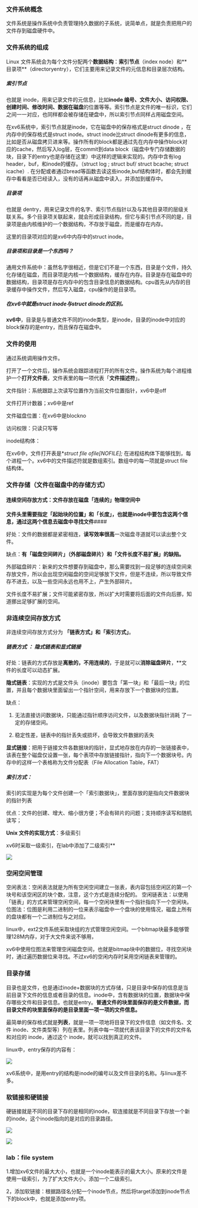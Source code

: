 ### 文件系统概念

文件系统是操作系统中负责管理持久数据的子系统，说简单点，就是负责把用户的文件存到磁盘硬件中。

### 文件系统的组成

Linux ⽂件系统会为每个⽂件分配两个**数据结构**：**索引节点**（index node）和**⽬录项**（directoryentry），它们主要⽤来记录⽂件的元信息和⽬录层次结构。

##### **索引节点**

也就是 inode，⽤来记录⽂件的元信息，⽐如**inode 编号、⽂件⼤⼩、访问权限、创建时间、修改时间、数据在磁盘**的位置等等。索引节点是⽂件的唯⼀标识，它们之间⼀⼀对应，也同样都会被存储在硬盘中，所以索引节点同样占⽤磁盘空间。

在xv6系统中，索引节点就是inode，它在磁盘中的保存格式是struct dinode ，在内存中的保存格式是struct inode。struct inode比struct dinode有更多的信息，比如是否从磁盘拷贝进来等。操作所有的block都是通过先在内存中操作block对应的cache，然后写入log层，在commit到data block（磁盘中专门存储数据的块，目录下的entry也是存储在这里）中这样的逻辑来实现的。内存中含有log header，buf，和inode的缓存。（struct log ; struct buf/ struct bcache; struct icache）. 在分配或者通过bread等函数去读这些inode,buf结构体时，都会先到缓存中看看是否已经读入，没有的话再从磁盘中读入，并添加到缓存中。

##### **⽬录项**

 也就是 dentry，⽤来记录⽂件的名字、索引节点指针以及与其他⽬录项的层级关联关系。多个⽬录项关联起来，就会形成⽬录结构，但它与索引节点不同的是，⽬录项是由内核维护的⼀个数据结构，不存放于磁盘，⽽是缓存在内存。

这里的目录项对应的是xv6中内存中的struct inode。

##### **⽬录项和⽬录是⼀个东⻄吗？**

通用文件系统中：虽然名字很相近，但是它们不是⼀个东⻄，⽬录是个⽂件，持久化存储在磁盘，⽽⽬录项是内核⼀个数据结构，缓存在内存。目录是存在磁盘中的数据结构，目录项是存在内存中的包含目录信息的数据结构。cpu首先从内存的目录缓存中操作文件，然后写入磁盘，cpu操作的是目录项。

##### **在xv6**中就是struct inode与struct dinode的区别。

**xv6中**，目录是与普通文件不同的inode类型，是inode，目录的inode中对应的block保存的是entry，而且保存在磁盘中。

### 文件的使用

通过系统调用操作文件。

打开了一个文件后，操作系统会跟踪进程打开的所有文件。操作系统为每个进程维护一个**打开文件表**，文件表里的每一项代表「**文件描述符**」。

文件指针：系统跟踪上次读写位置作为当前文件位置指针，xv6中是off

文件打开计数器；xv6中是ref

文件磁盘位置：在xv6中是blockno

访问权限：只读只写等

inode结构体：

在xv6中，文件打开表是**struct file *ofile[NOFILE];** 在进程结构体下能够找到，每个进程一个。xv6中的文件描述符就是数组索引。数组中的每一项就是struct file结构体。

### 文件存储（文件在磁盘中的存储方式）

#### 连续空间存放方式：**文件存放在磁盘「连续的」物理空间中**

**文件头里需要指定「起始块的位置」和「长度」，也就是inode中要包含这两个信息，通过这两个信息去磁盘中寻找文件**#### 

好处：文件的数据都是紧密相连，**读写效率很高**一次磁盘寻道就可以读出整个文件。

缺点：**有「磁盘空间碎片」（外部磁盘碎片）和「文件长度不易扩展」的缺陷。**

外部磁盘碎片：新来的文件想要存到磁盘中，那么需要找到一段足够的连续空间来存放文件，所以会出现空闲磁盘的空间足够放下文件，但是不连续，所以导致文件存不进去，以及一些空间永远也用不上，产生外部碎片。

文件长度不易扩展；文件可能紧密存放，所以扩大时需要将后面的文件向后挪，知道挪出足够扩展的空间。

### 非连续空间存放方式

非连续空间存放方式分为 **「链表方式」和「索引方式」**。

##### **链表方式** ： **隐式链表**和**显式链接**

好处：链表的方式存放是**离散的，不用连续的**，于是就可以**消除磁盘碎片**，**文件的长度可以动态扩展。

**隐式链表**：实现的⽅式是⽂件头（inode）要包含「第⼀块」和「最后⼀块」的位置，并且每个数据块⾥⾯留出⼀个指针空间，⽤来存放下⼀个数据块的位置。

缺点：

1. ⽆法直接访问数据块，只能通过指针顺序访问⽂件，以及数据块指针消耗
   了⼀定的存储空间。

2. 稳定性差，链表中的指针丢失或损坏，会导致⽂件数据的丢失

**显式链接**：把⽤于链接⽂件各数据块的指针，显式地存放在内存的⼀张链接表中，该表在整个磁盘仅设置⼀张，每个表项中存放链接指针，指向下⼀个数据块号。内存中的这样⼀个表格称为⽂件分配表（File Allocation Table，FAT）

##### **索引方式**：

索引的实现是为每个⽂件创建⼀个「索引数据块」，⾥⾯存放的是指向⽂件数据块的指针列表

优点：⽂件的创建、增⼤、缩⼩很⽅便；不会有碎⽚的问题；⽀持顺序读写和随机读写；

**Unix ⽂件的实现⽅式**：多级索引

xv6时采取一级索引，在lab中添加了二级索引**

![](E:\课程及内核源码\01_all_series_quickstart\09_u-boot完全分析与移植\doc_pic\pic\2025-04-21-15-21-21-image.png)

### 空闲空间管理

空闲表法：空闲表法就是为所有空闲空间建⽴⼀张表，表内容包括空闲区的第⼀个块号和该空闲区的块个数，注意，这个⽅式是连续分配的。
空闲链表法：以使⽤「链表」的⽅式来管理空闲空间，每⼀个空闲块⾥有⼀个指针指向下⼀个空闲块。
位图法：位图是利⽤⼆进制的⼀位来表示磁盘中⼀个盘块的使⽤情况，磁盘上所有的盘块都有⼀个⼆进制位与之对应。

linux中，ext2文件系统采取块组的方式管理空闲空间。一个bitmap块最多能够管理128M内存，对于大文件来说不够用，

xv6中使用位图法来管理空闲磁盘空间，也就是bitmap块中的数据位，寻找空闲块时，通过遍历数据位来寻找。不过xv6的空闲内存时采用空闲链表来管理的。

### 目录存储

目录也是文件，也是通过inode+数据块的方式存储，只是目录中保存的信息是当前目录下文件的信息或者目录的信息。inode中，含有数据块的位置，数据块中保存哪些文件和目录信息。也就是entry。**普通文件的块里面保存的是文件数据，而目录文件的块里面保存的是目录里面一项一项的文件信息。** 

最简单的保存格式就是**列表**，就是一项一项地将目录下的文件信息（如文件名、文件 inode、文件类型等）列在表里。列表中每一项就代表该目录下的文件的文件名和对应的 inode，通过这个 inode，就可以找到真正的文件。

linux中，entry保存的内容有：

![](E:\课程及内核源码\01_all_series_quickstart\09_u-boot完全分析与移植\doc_pic\pic\2025-04-21-16-10-11-image.png)

xv6系统中，是用entry的结构是inode的编号以及文件目录的名称。与linux差不多。

### 软链接和硬链接

硬链接就是不同的目录下存的是相同的inode，软连接就是不同目录下存放一个新的inode，这个inode指向的是对应的目录路径。

![](E:\课程及内核源码\01_all_series_quickstart\09_u-boot完全分析与移植\doc_pic\pic\2025-04-21-16-10-55-image.png)

![](E:\课程及内核源码\01_all_series_quickstart\09_u-boot完全分析与移植\doc_pic\pic\2025-04-21-16-11-52-image.png)

### lab：file system

1.增加xv6文件的最大大小，也就是一个inode能表示的最大大小。原来的文件是使用一级索引，为了扩大文件大小，添加一个二级索引。

2，添加软链接：根据路径名分配一个inode节点，然后将target添加到inode节点下的block中，也就是添加entry项。
